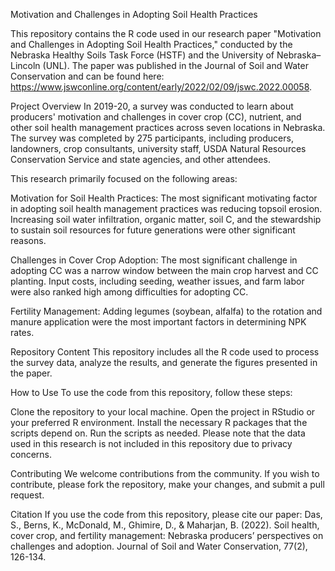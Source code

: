 Motivation and Challenges in Adopting Soil Health Practices


This repository contains the R code used in our research paper "Motivation and Challenges in Adopting Soil Health Practices," conducted by the Nebraska Healthy Soils Task Force (HSTF) and the University of Nebraska–Lincoln (UNL). The paper was published in the Journal of Soil and Water Conservation and can be found here: https://www.jswconline.org/content/early/2022/02/09/jswc.2022.00058.

Project Overview
In 2019-20, a survey was conducted to learn about producers' motivation and challenges in cover crop (CC), nutrient, and other soil health management practices across seven locations in Nebraska. The survey was completed by 275 participants, including producers, landowners, crop consultants, university staff, USDA Natural Resources Conservation Service and state agencies, and other attendees.

This research primarily focused on the following areas:

Motivation for Soil Health Practices: The most significant motivating factor in adopting soil health management practices was reducing topsoil erosion. Increasing soil water infiltration, organic matter, soil C, and the stewardship to sustain soil resources for future generations were other significant reasons.

Challenges in Cover Crop Adoption: The most significant challenge in adopting CC was a narrow window between the main crop harvest and CC planting. Input costs, including seeding, weather issues, and farm labor were also ranked high among difficulties for adopting CC.

Fertility Management: Adding legumes (soybean, alfalfa) to the rotation and manure application were the most important factors in determining NPK rates.

Repository Content
This repository includes all the R code used to process the survey data, analyze the results, and generate the figures presented in the paper.

How to Use
To use the code from this repository, follow these steps:

Clone the repository to your local machine.
Open the project in RStudio or your preferred R environment.
Install the necessary R packages that the scripts depend on.
Run the scripts as needed.
Please note that the data used in this research is not included in this repository due to privacy concerns.

Contributing
We welcome contributions from the community. If you wish to contribute, please fork the repository, make your changes, and submit a pull request.

Citation
If you use the code from this repository, please cite our paper: Das, S., Berns, K., McDonald, M., Ghimire, D., & Maharjan, B. (2022). Soil health, cover crop, and fertility management: Nebraska producers’ perspectives on challenges and adoption. Journal of Soil and Water Conservation, 77(2), 126-134.
